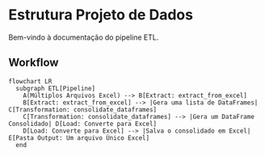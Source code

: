  
# Estrutura Projeto de Dados
Bem-vindo à documentação do pipeline ETL.


## Workflow

```mermaid
flowchart LR
  subgraph ETL[Pipeline]
    A(Múltiplos Arquivos Excel) --> B[Extract: extract_from_excel]
    B[Extract: extract_from_excel] --> |Gera uma lista de DataFrames| C[Transformation: consolidate_dataframes]
    C[Transformation: consolidate_dataframes] --> |Gera um DataFrame Consolidado| D[Load: Converte para Excel]
    D[Load: Converte para Excel] --> |Salva o consolidado em Excel| E[Pasta Output: Um arquivo Único Excel]
  end
```
